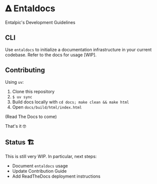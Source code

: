 # 𝚫 Entaldocs

Entalpic's Development Guidelines

## CLI

Use `entaldocs` to initialize a documentation infrastructure in your current codebase. Refer to the docs for usage [WIP].

## Contributing

Using `uv`:

1. Clone this repository
2. `$ uv sync`
3. Build docs locally with `cd docs; make clean && make html`
4. Open `docs/build/html/index.html`

(Read The Docs to come)

That's it 🤓

## Status 🏗️

This is still very WIP. In particular, next steps:

-   Document `entaldocs` usage
-   Update Contribution Guide
-   Add ReadTheDocs deployment instructions
